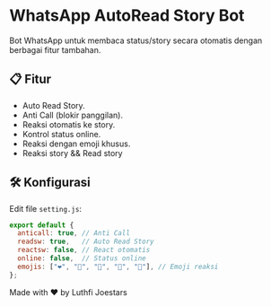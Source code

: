 # WhatsApp AutoRead Story Bot

Bot WhatsApp untuk membaca status/story secara otomatis dengan berbagai fitur tambahan.

## 📋 Fitur
- Auto Read Story.
- Anti Call (blokir panggilan).
- Reaksi otomatis ke story.
- Kontrol status online.
- Reaksi dengan emoji khusus.
- Reaksi story && Read story

## 🛠️ Konfigurasi
Edit file `setting.js`:
```javascript
export default {
  anticall: true, // Anti Call
  readsw: true,   // Auto Read Story
  reactsw: false, // React otomatis
  online: false,  // Status online
  emojis: ["❤️", "💛", "💚", "💙", "💜"], // Emoji reaksi
};
```

Made with ❤️ by Luthfi Joestars
